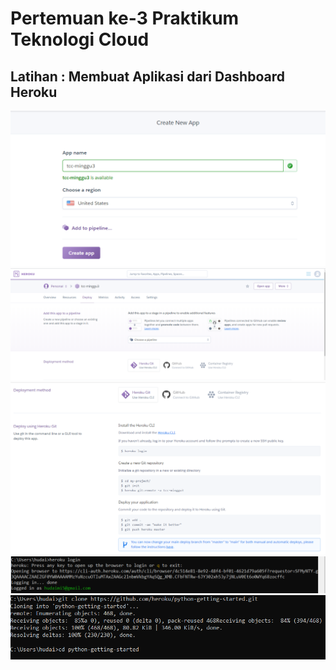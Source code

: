 # Pertemuan ke-3 Praktikum Teknologi Cloud

## Latihan : Membuat Aplikasi dari Dashboard Heroku


![](https://github.com/hudaimi/tekn-cloud-computing/blob/master/minggu-03/Image/1.png)
![](https://github.com/hudaimi/tekn-cloud-computing/blob/master/minggu-03/Image/3.png)
![](https://github.com/hudaimi/tekn-cloud-computing/blob/master/minggu-03/Image/2.png)
![](https://github.com/hudaimi/tekn-cloud-computing/blob/master/minggu-03/Image/4.png)
![](https://github.com/hudaimi/tekn-cloud-computing/blob/master/minggu-03/Image/5.png)